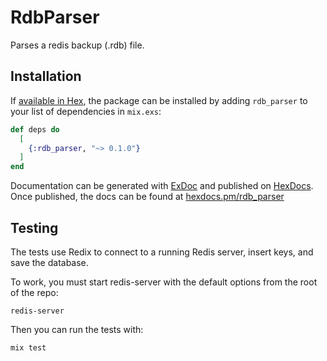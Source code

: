 # RdbParser

Parses a redis backup (.rdb) file.

## Installation

If [available in Hex](https://hex.pm/docs/publish), the package can be installed
by adding `rdb_parser` to your list of dependencies in `mix.exs`:

```elixir
def deps do
  [
    {:rdb_parser, "~> 0.1.0"}
  ]
end
```

Documentation can be generated with [ExDoc](https://github.com/elixir-lang/ex_doc)
and published on [HexDocs](https://hexdocs.pm). Once published, the docs can
be found at [hexdocs.pm/rdb_parser](https://hexdocs.pm/rdb_parser)

## Testing

The tests use Redix to connect to a running Redis server, insert keys, and save the database.

To work, you must start redis-server with the default options from the root of the repo:
```
redis-server
```

Then you can run the tests with:
```
mix test
```
